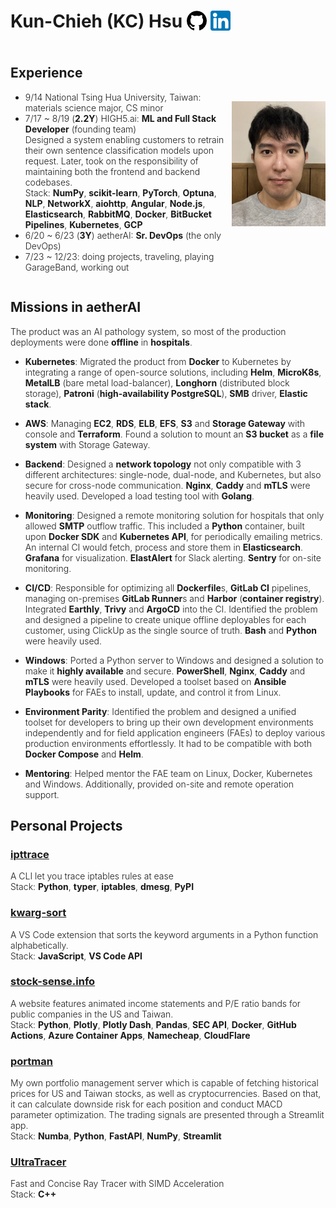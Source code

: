 <div style="font-weight: 300;">

# Kun-Chieh (KC) Hsu <span style="vertical-align: middle;">[![](./assets/github.png)](https://github.com/sieginglion/resume)</span> <span style="vertical-align: middle;">[![](./assets/linkedin.png)](https://www.linkedin.com/in/sieginglion/)</span>

<div style="display: flex; justify-content: space-between; align-items: center;">
<div>

## Experience

- 9/14 National Tsing Hua University, Taiwan: materials science major, CS minor
- 7/17 ~ 8/19 (**2.2Y**) HIGH5.ai: **ML and Full Stack Developer** (founding team) \
  Designed a system enabling customers to retrain their own sentence classification models upon request. Later, took on the responsibility of maintaining both the frontend and backend codebases. \
   Stack: **NumPy**, **scikit-learn**, **PyTorch**, **Optuna**, **NLP**, **NetworkX**, **aiohttp**, **Angular**, **Node.js**, **Elasticsearch**, **RabbitMQ**, **Docker**, **BitBucket Pipelines**, **Kubernetes**, **GCP**
- 6/20 ~ 6/23 (**3Y**) aetherAI: **Sr. DevOps** (the only DevOps)
- 7/23 ~ 12/23: doing projects, traveling, playing GarageBand, working out

</div>
<img src="./assets/sieginglion.jpeg" height=200></img>
</div>

## Missions in aetherAI

The product was an AI pathology system, so most of the production deployments were done **offline** in **hospitals**.

- **Kubernetes**: Migrated the product from **Docker** to Kubernetes by integrating a range of open-source solutions, including **Helm**, **MicroK8s**, **MetalLB** (bare metal load-balancer), **Longhorn** (distributed block storage), **Patroni** (**high-availability PostgreSQL**), **SMB** driver, **Elastic stack**.

- **AWS**: Managing **EC2**, **RDS**, **ELB**, **EFS**, **S3** and **Storage Gateway** with console and **Terraform**. Found a solution to mount an **S3 bucket** as a **file system** with Storage Gateway.

- **Backend**: Designed a **network topology** not only compatible with 3 different architectures: single-node, dual-node, and Kubernetes, but also secure for cross-node communication. **Nginx**, **Caddy** and **mTLS** were heavily used. Developed a load testing tool with **Golang**.

- **Monitoring**: Designed a remote monitoring solution for hospitals that only allowed **SMTP** outflow traffic. This included a **Python** container, built upon **Docker SDK** and **Kubernetes API**, for periodically emailing metrics. An internal CI would fetch, process and store them in **Elasticsearch**. **Grafana** for visualization. **ElastAlert** for Slack alerting. **Sentry** for on-site monitoring.

- **CI/CD**: Responsible for optimizing all **Dockerfile**s, **GitLab CI** pipelines, managing on-premises **GitLab Runner**s and **Harbor** (**container registry**). Integrated **Earthly**, **Trivy** and **ArgoCD** into the CI. Identified the problem and designed a pipeline to create unique offline deployables for each customer, using ClickUp as the single source of truth. **Bash** and **Python** were heavily used.

- **Windows**: Ported a Python server to Windows and designed a solution to make it **highly available** and secure. **PowerShell**, **Nginx**, **Caddy** and **mTLS** were heavily used. Developed a toolset based on **Ansible Playbooks** for FAEs to install, update, and control it from Linux.

- **Environment Parity**: Identified the problem and designed a unified toolset for developers to bring up their own development environments independently and for field application engineers (FAEs) to deploy various production environments effortlessly. It had to be compatible with both **Docker Compose** and **Helm**.

- **Mentoring**: Helped mentor the FAE team on Linux, Docker, Kubernetes and Windows. Additionally, provided on-site and remote operation support.

## Personal Projects

### [ipttrace](https://pypi.org/project/ipttrace/)

A CLI let you trace iptables rules at ease \
Stack: **Python**, **typer**, **iptables**, **dmesg**, **PyPI**

### [kwarg-sort](https://marketplace.visualstudio.com/items?itemName=sieginglion.kwarg-sort)

A VS Code extension that sorts the keyword arguments in a Python function alphabetically. \
Stack: **JavaScript**, **VS Code API**

### [stock-sense.info](https://stock-sense.info/)

A website features animated income statements and P/E ratio bands for public companies in the US and Taiwan. \
Stack: **Python**, **Plotly**, **Plotly Dash**, **Pandas**, **SEC API**, **Docker**, **GitHub Actions**, **Azure Container Apps**, **Namecheap**, **CloudFlare**

### [portman](https://github.com/sieginglion/portman)

My own portfolio management server which is capable of fetching historical prices for US and Taiwan stocks, as well as cryptocurrencies. Based on that, it can calculate downside risk for each position and conduct MACD parameter optimization. The trading signals are presented through a Streamlit app. \
Stack: **Numba**, **Python**, **FastAPI**, **NumPy**, **Streamlit**

### [UltraTracer](https://github.com/sieginglion/UltraTracer)

Fast and Concise Ray Tracer with SIMD Acceleration \
Stack: **C++**

</div>
